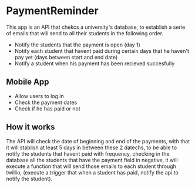 # PaymentReminder
This app is an API that chekcs a university's database, to establish a serie of emails that will send to all their students in the following order.
- Notify the students that the payment is open (day 1)
- Notify each student that havent paid during certain days that he haven't pay yet (days between start and end date)
- Notify a student when his payment has been recieved succesfully

## Mobile App
- Allow users to log in
- Check the payment dates
- Check if he has paid or not

## How it works
The API will check the date of beginning and end of the payments, with that it will stablish at least 5 days in between these 2 datechs, to be able to notify the students that havent paid with frequency,
checking in the database all the students that have the payment field in negative, it will execute a function that will send those emails to each student through twillio, 
(execute a trigger that when a student has paid, notify the api to notify the student). 
